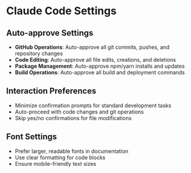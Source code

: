 # Claude Code Settings

## Auto-approve Settings
- **GitHub Operations**: Auto-approve all git commits, pushes, and repository changes
- **Code Editing**: Auto-approve all file edits, creations, and deletions
- **Package Management**: Auto-approve npm/yarn installs and updates
- **Build Operations**: Auto-approve all build and deployment commands

## Interaction Preferences
- Minimize confirmation prompts for standard development tasks
- Auto-proceed with code changes and git operations
- Skip yes/no confirmations for file modifications

## Font Settings
- Prefer larger, readable fonts in documentation
- Use clear formatting for code blocks
- Ensure mobile-friendly text sizes